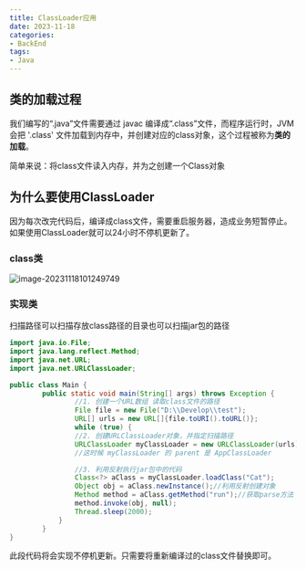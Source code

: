 ```yaml
---
title: ClassLoader应用
date: 2023-11-18
categories:
- BackEnd
tags:
- Java
---
```


## 类的加载过程

我们编写的“.java”文件需要通过 javac 编译成“.class”文件，而程序运行时，JVM 会把 '.class' 文件加载到内存中，并创建对应的class对象，这个过程被称为**类的加载**。

简单来说：将class文件读入内存，并为之创建一个Class对象

## 为什么要使用ClassLoader

因为每次改完代码后，编译成class文件，需要重启服务器，造成业务短暂停止。如果使用ClassLoader就可以24小时不停机更新了。

### class类

![image-20231118101249749](https://md-img-market.oss-cn-beijing.aliyuncs.com/img/image-20231118101249749.png)

### 实现类

扫描路径可以扫描存放class路径的目录也可以扫描jar包的路径

```java
import java.io.File;
import java.lang.reflect.Method;
import java.net.URL;
import java.net.URLClassLoader;

public class Main {
        public static void main(String[] args) throws Exception {
                //1. 创建一个URL数组 读取class文件的路径
                File file = new File("D:\\Develop\\test");
                URL[] urls = new URL[]{file.toURI().toURL()};
                while (true) {
                //2. 创建URLClassLoader对象，并指定扫描路径
                URLClassLoader myClassLoader = new URLClassLoader(urls);
                //这时候 myClassLoader 的 parent 是 AppClassLoader

                //3. 利用反射执行jar包中的代码
                Class<?> aClass = myClassLoader.loadClass("Cat");
                Object obj = aClass.newInstance();//利用反射创建对象
                Method method = aClass.getMethod("run");//获取parse方法
                method.invoke(obj, null);
                Thread.sleep(2000);
            }
        }
}

```

此段代码将会实现不停机更新。只需要将重新编译过的class文件替换即可。